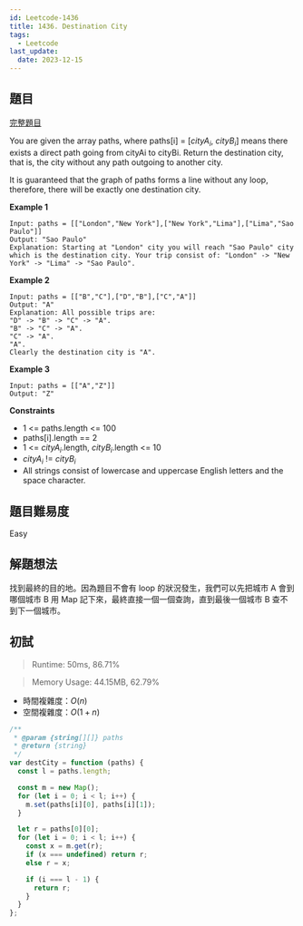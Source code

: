```yaml
---
id: Leetcode-1436
title: 1436. Destination City
tags:
  - Leetcode
last_update:
  date: 2023-12-15
---
```


## 題目

[完整題目](https://leetcode.com/problems/destination-city/)

You are given the array paths, where paths[i] = [$cityA_i$, $cityB_i$] means there exists a direct path going from cityAi to cityBi. Return the destination city, that is, the city without any path outgoing to another city.

It is guaranteed that the graph of paths forms a line without any loop, therefore, there will be exactly one destination city.

**Example 1**

```
Input: paths = [["London","New York"],["New York","Lima"],["Lima","Sao Paulo"]]
Output: "Sao Paulo"
Explanation: Starting at "London" city you will reach "Sao Paulo" city which is the destination city. Your trip consist of: "London" -> "New York" -> "Lima" -> "Sao Paulo".

```

**Example 2**

```
Input: paths = [["B","C"],["D","B"],["C","A"]]
Output: "A"
Explanation: All possible trips are:
"D" -> "B" -> "C" -> "A".
"B" -> "C" -> "A".
"C" -> "A".
"A".
Clearly the destination city is "A".
```

**Example 3**

```
Input: paths = [["A","Z"]]
Output: "Z"
```

**Constraints**

- 1 <= paths.length <= 100
- paths[i].length == 2
- 1 <= $cityA_i$.length, $cityB_i$.length <= 10
- $cityA_i$ != $cityB_i$
- All strings consist of lowercase and uppercase English letters and the space character.

## 題目難易度

Easy

## 解題想法

找到最終的目的地。因為題目不會有 loop 的狀況發生，我們可以先把城市 A 會到哪個城市 B 用 Map 記下來，最終直接一個一個查詢，直到最後一個城市 B 查不到下一個城市。

## 初試

> Runtime: 50ms, 86.71%

> Memory Usage: 44.15MB, 62.79%

- 時間複雜度：$O(n)$
- 空間複雜度：$O(1+n)$

```javascript
/**
 * @param {string[][]} paths
 * @return {string}
 */
var destCity = function (paths) {
  const l = paths.length;

  const m = new Map();
  for (let i = 0; i < l; i++) {
    m.set(paths[i][0], paths[i][1]);
  }

  let r = paths[0][0];
  for (let i = 0; i < l; i++) {
    const x = m.get(r);
    if (x === undefined) return r;
    else r = x;

    if (i === l - 1) {
      return r;
    }
  }
};
```
